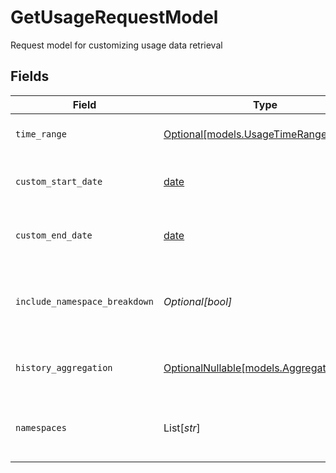 # GetUsageRequestModel

Request model for customizing usage data retrieval


## Fields

| Field                                                                    | Type                                                                     | Required                                                                 | Description                                                              |
| ------------------------------------------------------------------------ | ------------------------------------------------------------------------ | ------------------------------------------------------------------------ | ------------------------------------------------------------------------ |
| `time_range`                                                             | [Optional[models.UsageTimeRange]](../models/usagetimerange.md)           | :heavy_minus_sign:                                                       | Time ranges for usage data                                               |
| `custom_start_date`                                                      | [date](https://docs.python.org/3/library/datetime.html#date-objects)     | :heavy_minus_sign:                                                       | Custom start date if time_range is 'custom'                              |
| `custom_end_date`                                                        | [date](https://docs.python.org/3/library/datetime.html#date-objects)     | :heavy_minus_sign:                                                       | Custom end date if time_range is 'custom'                                |
| `include_namespace_breakdown`                                            | *Optional[bool]*                                                         | :heavy_minus_sign:                                                       | Whether to include usage breakdown by namespace                          |
| `history_aggregation`                                                    | [OptionalNullable[models.AggregationType]](../models/aggregationtype.md) | :heavy_minus_sign:                                                       | Aggregation level for historical data                                    |
| `namespaces`                                                             | List[*str*]                                                              | :heavy_minus_sign:                                                       | Filter to specific namespaces (all if not specified)                     |